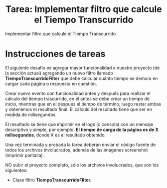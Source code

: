 <h1 align="center">Tarea: Implementar filtro que calcule el Tiempo Transcurrido</h1>
<p>Implementar filtro que calcule el Tiempo Transcurrido</p>

<h1>Instrucciones de tareas</h1>

El siguiente desafío es agregar mayor funcionalidad a nuestro proyecto (de la sección actual) agregando un nuevo filtro llamado <b>TiempoTranscurridoFilter</b> que debe calcular cuánto tiempo se demora en cargar cada página o respuesta en cuestión.

Crear nuevo evento con funcionalidad antes y después para realizar el cálculo del tiempo trascurrido, en el antes se debe crear un tiempo de inicio, mientras que en el después el tiempo de término, luego restar ambas y obtenemos el resultado final. El cálculo del resultado tiene que ser en medida de milisegundos.

El resultado se tiene que imprimir en el logs (o consola) con un mensaje descriptivo y simple, por ejemplo: <b>El tiempo de carga de la página es de X milisegundos</b>, donde X es el resultado obtenido.

Una vez terminada y probada la tarea deberán enviar el código fuente de todos los archivos involucrados, además de las imágenes screenshot (imprimir pantalla).

NO subir el proyecto completo, sólo los archivos involucrados, que son los siguientes:

- Clase filtro <b>TiempoTranscurridoFilter.</b>
